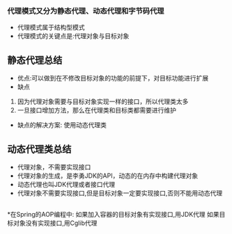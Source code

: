 ### 代理模式又分为静态代理、动态代理和字节码代理
* 代理模式属于结构型模式 
* 代理模式的关键点是:代理对象与目标对象

## 静态代理总结
* 优点:可以做到在不修改目标对象的功能的前提下，对目标功能进行扩展
* 缺点
1. 因为代理对象需要与目标对象实现一样的接口，所以代理类太多
2. 一旦接口增加方法，那么在代理类和目标类都需要进行维护
* 缺点的解决方案: 使用动态代理类

## 动态代理类总结
* 代理对象，不需要实现接口
* 代理对象的生成，是李勇JDK的API，动态的在内存中构建代理对象
* 动态代理也叫JDK代理或者接口代理
* 代理对象不需要实现接口,但是目标对象一定要实现接口,否则不能用动态代理

## 
*在Spring的AOP编程中:
 如果加入容器的目标对象有实现接口,用JDK代理
 如果目标对象没有实现接口,用Cglib代理